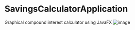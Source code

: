 # SavingsCalculatorApplication
Graphical compound interest calculator using JavaFX
![image](https://user-images.githubusercontent.com/67658548/187100879-60396b39-8ea6-478a-9ceb-91fc1516256d.png)
